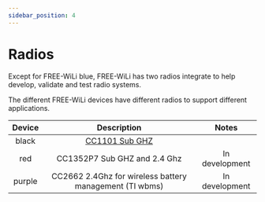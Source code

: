 ```yaml
---
sidebar_position: 4
---
```


# Radios

Except for FREE-WiLi blue, FREE-WiLi has two radios integrate to help develop, validate and test radio systems.

The different FREE-WiLi devices have different radios to support different applications. 

| **Device** 	|                     **Description**                     	            |    **Notes**   	|
|:----------:	|:------------------------------------------------------------------:	|:--------------:	|
|    black   	|                     [CC1101 Sub GHZ](/radios/black-radio-cc1101)      |                	|
|     red    	|              CC1352P7  Sub GHZ and 2.4 Ghz              	            | In development 	|
|   purple   	| CC2662 2.4Ghz for wireless battery management (TI wbms) 	            | In development 	|